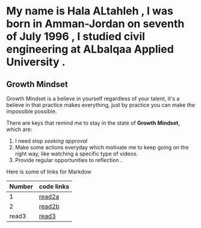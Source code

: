 # My name is Hala ALtahleh , I was born in Amman-Jordan on seventh of July 1996 , I studied civil engineering at ALbalqaa Applied University .



##  Growth Mindset

Growth Mindset is a believe in yourself regardless of your talent, it's a believe in that practice makes everything, just by practice you can make the impossible possible. 

There are keys that remind me to stay in the state of **Growth Mindset**, which are:
1. I need stop *seeking approval*
2. Make some actions everyday which motivate me to keep going on the right way, like watching a specific type of videos.
3. Provide regular opportunities to reflection . 

Here is some of links for Markdow 

| Number      |  code links |
| ----------- | ----------- |
| 1      | [read2a](https://halaaltahleh.github.io/reading-notes/)       |
| 2   |  [read2b](https://halaaltahleh.github.io/reading-notes/)         |
| read3   |  [read3](https://halaaltahleh.github.io/reading-notes/read3)         |




